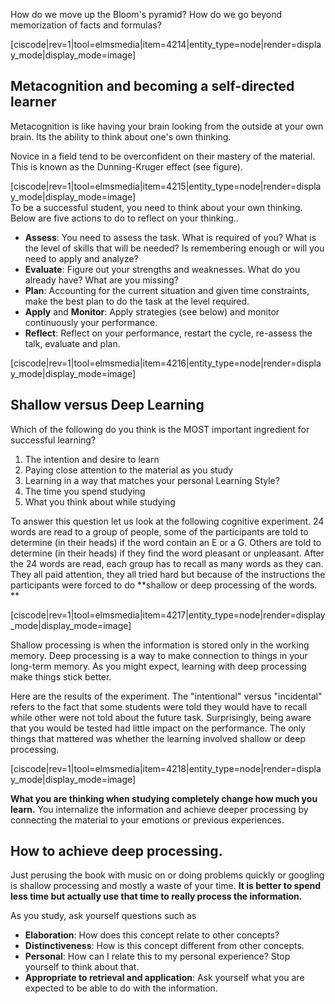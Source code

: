 How do we move up the Bloom's pyramid? How do we go beyond memorization of facts and formulas?

[ciscode|rev=1|tool=elmsmedia|item=4214|entity_type=node|render=display_mode|display_mode=image]

## Metacognition and becoming a self-directed learner

Metacognition is like having your brain looking from the outside at your own brain. Its the ability to think about one's own thinking.

Novice in a field tend to be overconfident on their mastery of the material. This is known as the Dunning-Kruger effect (see figure).
<div style="max-width:500px;">
[ciscode|rev=1|tool=elmsmedia|item=4215|entity_type=node|render=display_mode|display_mode=image]
</div>
To be a successful student, you need to think about your own thinking. Below are five actions to do to reflect on your thinking.. 

* **Assess**: You need to assess the task. What is required of you? What is the level of skills that will be needed? Is remembering enough or will you need to apply and analyze?
* **Evaluate**: Figure out your strengths and weaknesses. What do you already have? What are you missing?
* **Plan**: Accounting for the current situation and given time constraints, make the best plan to do the task at the level required. 
* **Apply** and **Monitor**: Apply strategies (see below) and monitor continuously your performance. 
* **Reflect**: Reflect on your performance, restart the cycle, re-assess the talk, evaluate and plan. 
 
[ciscode|rev=1|tool=elmsmedia|item=4216|entity_type=node|render=display_mode|display_mode=image]

## Shallow versus Deep Learning

Which of the following do you think is the MOST important ingredient for successful learning? 

1.  The intention and desire to learn 
2.  Paying close attention to the material as you 
study 
3.  Learning in a way that matches your  personal Learning Style? 
4.  The time you spend studying 
5.  What you think about while studying 

To answer this question let us look at the following cognitive experiment. 24 words are read to a group of people, some of the participants are told to determine (in their heads) if the word contain an E or a G. Others are told to determine (in their heads) if they find the word pleasant or unpleasant. After the 24 words are read, each group has to recall as many words as they can. They all paid attention, they all tried hard but because of the instructions the participants were forced to do **shallow or deep processing of the words. **

[ciscode|rev=1|tool=elmsmedia|item=4217|entity_type=node|render=display_mode|display_mode=image]

Shallow processing is when the information is stored only in the working memory. Deep processing is a way to make connection to things in your long-term memory. As you might expect, learning with deep processing make things stick better. 

Here are the results of the experiment. The "intentional" versus "incidental" refers to the fact that some students were told they would have to recall while other were not told about the future task. Surprisingly, being aware that you would be tested had little impact on the performance. The only things that mattered was whether the learning involved shallow or deep processing. 

[ciscode|rev=1|tool=elmsmedia|item=4218|entity_type=node|render=display_mode|display_mode=image]

**What you are thinking when studying completely change how much you learn.** You internalize the information and achieve deeper processing by connecting the material to your emotions or previous experiences. 

## How to achieve deep processing. 

Just perusing the book with music on or doing problems quickly or googling is shallow processing and mostly a waste of your time. **It is better to spend less time but actually use that time to really process the information.**

As you study, ask yourself questions such as

- **Elaboration**: How does this concept relate to other concepts?
- **Distinctiveness**: How is this concept different from other concepts. 
- **Personal**: How can I relate this to my personal experience? Stop yourself to think about that. 
- **Appropriate to retrieval and application**: Ask yourself what you are expected to be able to do with the information. 

